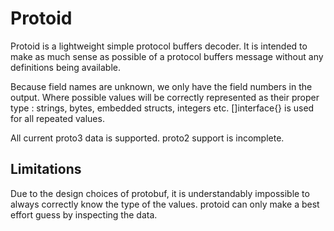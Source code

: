 Protoid
=======

Protoid is a lightweight simple protocol buffers decoder. It is intended to make as much sense as possible of a protocol buffers message without any definitions being available.

Because field names are unknown, we only have the field numbers in the output. Where possible values will be correctly represented as their proper type : strings, bytes, embedded structs, integers etc.  []interface{} is used for all repeated values.

All current proto3 data is supported. proto2 support is incomplete.

Limitations
-----------
Due to the design choices of protobuf, it is understandably impossible to always correctly know the type of the values.  protoid can only make a best effort guess by inspecting the data.
